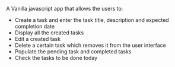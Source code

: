 A Vanilla javascript app that allows the users to:
 - Create a task and enter the task title, description and expected completion date
 - Display all the created tasks
 - Edit a created task
 - Delete a certain task which removes it from the user interface
 - Populate the pending task and completed tasks
 - Check the tasks to be done today 